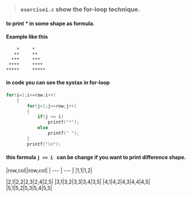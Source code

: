 > ### `exercise1.c` show the for-loop technique.
#### to print * in some shape as formula.
#### Example like this
```
    *     *
   **     **
  ***     ***
 ****     ****
*****     *****
```

#### in code you can see the systax in for-loop
``` C
for(i=1;i<=row;i++)
    {
        for(j=1;j<=row;j++)
        {
            if(j <= i)
                printf("*");
            else
                printf(" ");
        }
        printf("\n");
 ```
 
 #### this formula `j <= i ` can be change if you want to print difference shape.
|row,col||row,col|
| --- | --- |
|1,1|1,2|


|2,1|2,2|2,3|2,4|2,5|
|3,1|3,2|3,3|3,4|3,5|
|4,1|4,2|4,3|4,4|4,5|
|5,1|5,2|5,3|5,4|5,5|
